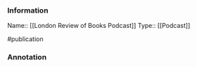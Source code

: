 ### Information

Name:: [[London Review of Books Podcast]]
Type:: [[Podcast]]

#publication


### Annotation

